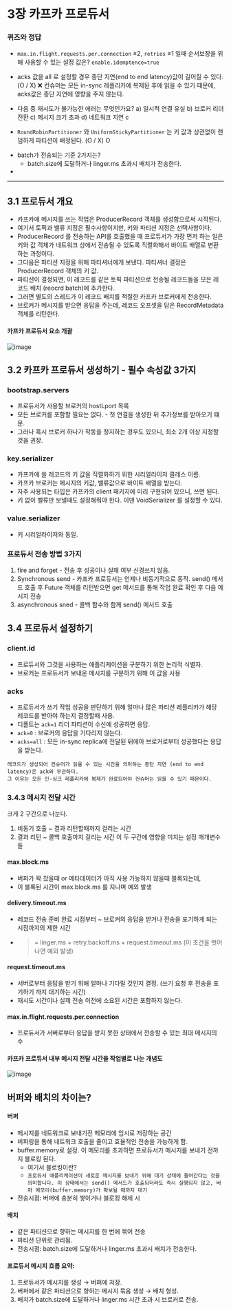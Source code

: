 # 3장 카프카 프로듀서

### 퀴즈와 정답
- `max.in.flight.requests.per.connection` ≥2, `retries` ≥1 일때 순서보장을 위해 사용할 수 있는 설정 값은?
    `enable.idemptence=true`
- acks 값을 all 로 설정할 경우 종단 지연(end to end latency)값이 길어질 수 있다. (O / X)
    ❌ 컨슈머는 모든 in-sync 레플리카에 복제된 후에 읽을 수 있기 때문에, acks값은 종단 지연에 영향을 주지 않는다.
    
- 다음 중 재시도가 불가능한 에러는 무엇인가요?
a) 일시적 연결 유실
b) 브로커 리더 전환
c) 메시지 크기 초과
d) 네트워크 지연
    c
- `RoundRobinPartitioner` 와 `UniformStickyPartitioner` 는 키 값과 상관없이 랜덤하게 파티션이 배정된다. (O / X)
    O

 * batch가 전송되는 기준 2가지는?
   * batch.size에 도달하거나 linger.ms 초과시 배치가 전송한다.
 *  
---

## 3.1 프로듀서 개요
 * 카프카에 메시지를 쓰는 작업은 ProducerRecord 객체를 생성함으로써 시작된다.
 * 여기서 토픽과 밸류 지정은 필수사항이지만, 키와 파티션 지정은 선택사항이다.
 * ProducerRecord 를 전송하는 API를 호출했을 때 프로듀서가 가장 먼저 하는 일은 키와 값 객체가 네트워크 상에서 전송될 수 있도록 직렬화해서 바이트 배열로 변환하는 과정이다.
 * 그다음은 파티션 지정을 위해 파티셔너에게 보낸다. 파티셔너 결정은 ProducerRecord 객체의 키 값.
 * 파티션이 결정되면, 이 레코드를 같은 토픽 파티션으로 전송될 레코드들을 모은 레코드 배치 (reocrd batch)에 추가한다.
 * 그러면 별도의 스레드가 이 레코드 배치를 적절한 카프카 브로커에게 전송한다.
 * 브로커가 메시지를 받으면 응답을 주는데, 레코드 오프셋을 담은 RecordMetadata 객체를 리턴한다.


#### 카프카 프로듀서 요소 개괄
![image](https://github.com/user-attachments/assets/fa4da5b3-e31a-47e4-807e-3a289cdcd7be)


## 3.2 카프카 프로듀서 생성하기 - 필수 속성값 3가지
### bootstrap.servers
 * 프로듀서가 사용할 브로커의 hostLport 목록
 * 모든 브로커를 포함할 필요는 없다. - 첫 연결을 생성한 뒤 추가정보를 받아오기 떄문.
 * 그러나 혹시 브로커 하나가 작동을 정지하는 경우도 있으니, 최소 2개 이상 지정할 것을 권장.

### key.serializer
 * 카프카에 쓸 레코드의 키 값을 직렬화하기 위한 시리얼라이저 클레스 이름.
 * 카프카 브로커는 메시지의 키값, 밸류값으로 바이트 배열을 받는다.
 * 자주 사용되는 타입은 카프카의 client 패키지에 미리 구현되어 있으니, 쓰면 된다.
 * 키 없이 밸류만 보낼때도 설정해줘야 한다. 이땐 VoidSerializer 를 설정할 수 있다.

### value.serializer
 * 키 시리얼라이저와 동일.

### 프로듀서 전송 방법 3가지
 1. fire and forget - 전송 후 성공이나 실패 여부 신경쓰지 않음.
 2. Synchronous send - 카프카 프로듀서는 언제나 비동기적으로 동작. send() 메서드 호출 후 Future 객체를 리턴받으면 get 메서드를 통해 작업 완료 확인 후 다음 메시지 전송
 3. asynchronous sned - 콜백 함수와 함께 send() 메서드 호출

## 3.4 프로듀서 설정하기
### client.id
 * 프로듀서와 그것을 사용하는 애플리케이션을 구분하기 위한 논리적 식별자.
 * 브로커는 프로듀서가 보내온 메시지를 구분하기 위해 이 값을 사용

### acks
 * 프로듀서가 쓰기 작업 성공을 판단하기 위해 얼마나 많은 파티션 레플리카가 해당 레코드를 받아야 하는지 결정할때 사용.
 * 디폴트는 `ack=1` 리더 파티션이 수신에 성공하면 응답.
 * `ack=0` : 브로커의 응답을 기다리지 않는다.
 * `acks=all` : 모든 in-sync replica에 전달된 뒤에아 브로커로부터 성공했다는 응답을 받는다.

```
레코드가 생성되어 컨슈머가 읽을 수 있는 시간을 의미하는 종단 지연 (end to end latency)은 ack와 무관하다.
그 이유는 모든 인-싱크 레플리카에 복제가 완료되어야 컨슈머는 읽을 수 있기 때문이다.
```

### 3.4.3 메시지 전달 시간
크게 2 구간으로 나눈다.
1. 비동기 호출 ~ 결과 리턴할때까지 걸리는 시간
2. 결과 리턴 ~ 콜백 호출까지 걸리는 시간
이 두 구간에 영향을 미치는 설정 매개변수들

#### max.block.ms
 * 버퍼가 꽉 찼을때 or 메타데이터가 아직 사용 가능하지 않을때 블록되는데,
 * 이 블록된 시간이 max.block.ms 를 지나며 예외 발생

#### delivery.timeout.ms
 * 레코드 전송 준비 완료 시점부터 ~ 브로커의 응답을 받거나 전송을 포기하게 되는 시점까지의 제한 시간
 * >= linger.ms + retry.backoff.ms + request.timeout.ms (이 조건을 벗어나면 예외 발생)

#### request.timeout.ms
 * 서버로부터 응답을 받기 위해 얼마나 기다릴 것인지 결정. (쓰기 요청 후 전송을 포기하기 까지 대기하는 시간)
 * 재시도 시간이나 실제 전송 이전에 소요된 시간은 포함하지 않는다.

#### max.in.flight.requests.per.connection
 * 프로듀서가 서버로부터 응답을 받지 못한 상태에서 전송할 수 있는 최대 메시지의 수



#### 카프카 프로듀서 내부 메시지 전달 시간을 작업별로 나눈 개념도
![image](https://github.com/user-attachments/assets/4311d26e-f7dd-4a89-94a4-6efc201e2b50)


## 버퍼와 배치의 차이는?
#### 버퍼
 * 메시지를 네트워크로 보내기전  메모리에 임시로 저장하는 공간
 * 버퍼링을 통해 네트워크 호출을 줄이고 효율적인 전송을 가능하게 함.
 * buffer.memory로 설정. 이 메모리를 초과하면 프로듀서가 메시지를 보내기 전까지 블로킹 된다.
   * 여기서 블로킹이란?
   * `프로듀서 애플리케이션이 새로운 메시지를 보내기 위해 대기 상태에 들어간다는 것을 의미합니다. 이 상태에서는 send() 메서드가 호출되더라도 즉시 실행되지 않고, 버퍼 메모리(buffer.memory)가 확보될 때까지 대기`  
 * 전송시점: 버퍼에 충분히 쌓이거나 블로킹 해제 시

#### 배치
 * 같은 파티션으로 향하는 메시지를 한 번에 묶어 전송
 * 파티션 단위로 관리됨.
 * 전송시점: batch.size에 도달하거나 linger.ms 초과시 배치가 전송한다.

#### 프로듀서 메시지 흐름 요약:
1. 프로듀서가 메시지를 생성 → 버퍼에 저장.
2. 버퍼에서 같은 파티션으로 향하는 메시지 묶음 생성 → 배치 형성.
3. 배치가 batch.size에 도달하거나 linger.ms 시간 초과 시 브로커로 전송.
